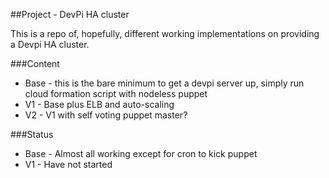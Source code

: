 ##Project - DevPi HA cluster

This is a repo of, hopefully, different working implementations on providing a Devpi HA cluster.


###Content
* Base - this is the bare minimum to get a devpi server up, simply run cloud formation script with nodeless puppet
* V1 - Base plus ELB and auto-scaling
* V2 - V1 with self voting puppet master? 

###Status
* Base - Almost all working except for cron to kick puppet
* V1 - Have not started
